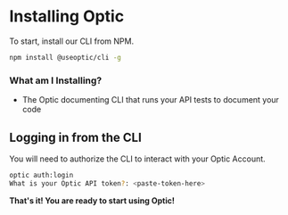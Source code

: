 # Installing Optic
To start, install our CLI from NPM.

```bash
npm install @useoptic/cli -g
``` 

### What am I Installing? 
- The Optic documenting CLI that runs your API tests to document your code 


## Logging in from the CLI
You will need to authorize the CLI to interact with your Optic Account. 

```bash
optic auth:login
What is your Optic API token?: <paste-token-here>
``` 

**That's it! You are ready to start using Optic!**
